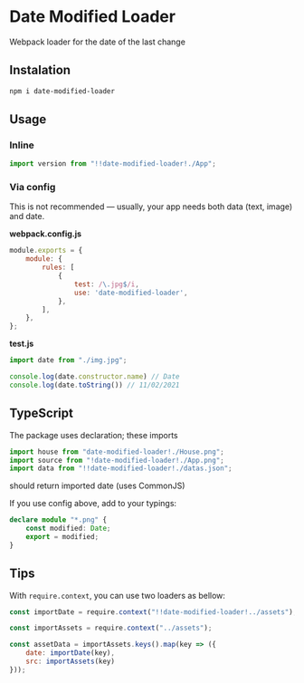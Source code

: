 # Date Modified Loader
Webpack loader for the date of the last change
## Instalation
``` powershell
npm i date-modified-loader
```

## Usage
### Inline

``` js
import version from "!!date-modified-loader!./App";
```
### Via config
This is not recommended — usually, your app needs both data (text, image) and date.

**webpack.config.js**
```js
module.exports = {
	module: {
		rules: [
			{
				test: /\.jpg$/i,
				use: 'date-modified-loader',
			},
		],
	},
};
```
**test.js**
``` js
import date from "./img.jpg";

console.log(date.constructor.name) // Date
console.log(date.toString()) // 11/02/2021
```

## TypeScript
The package uses declaration; these imports
```ts
import house from "date-modified-loader!./House.png";
import source from "!date-modified-loader!./App.png";
import data from "!!date-modified-loader!./datas.json";
```
should return imported date (uses CommonJS)

If you use config above, add to your typings:
``` ts
declare module "*.png" {
	const modified: Date;
	export = modified;
}
```

## Tips
With `require.context`, you can use two loaders as bellow:
``` js
const importDate = require.context("!!date-modified-loader!../assets");

const importAssets = require.context("../assets");

const assetData = importAssets.keys().map(key => ({
	date: importDate(key),
	src: importAssets(key)
}));
```